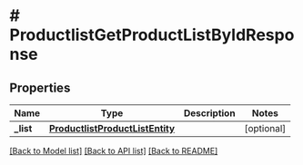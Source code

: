 # # ProductlistGetProductListByIdResponse


## Properties 


Name | Type | Description | Notes
------------ | ------------- | ------------- | -------------
**_list**| [**ProductlistProductListEntity**](ProductlistProductListEntity.md) |   | [optional]


[[Back to Model list]](../../README.md#models) [[Back to API list]](../../README.md#endpoints) [[Back to README]](../../README.md)

